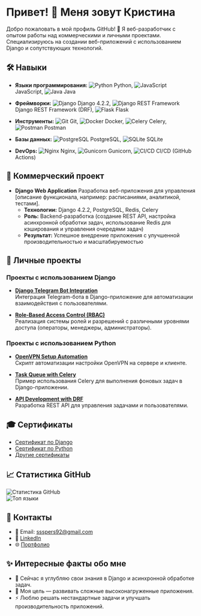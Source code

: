 # Привет! 👋 Меня зовут Кристина

Добро пожаловать в мой профиль GitHub! 🚀 Я веб-разработчик с опытом работы над коммерческими и личными проектами. Специализируюсь на создании веб-приложений с использованием Django и сопутствующих технологий.  
## 🛠️ Навыки

- **Языки программирования:** 
  ![Python](https://img.icons8.com/color/48/000000/python.png) Python, 
  ![JavaScript](https://img.icons8.com/color/48/000000/javascript.png) JavaScript, 
  ![Java](https://img.icons8.com/color/48/000000/java.png) Java

- **Фреймворки:** 
  ![Django](https://img.icons8.com/color/48/000000/django.png) Django 4.2.2, 
  ![Django REST Framework](https://img.icons8.com/color/48/000000/django.png) Django REST Framework (DRF), 
  ![Flask](https://img.icons8.com/color/48/000000/flask.png) Flask

- **Инструменты:** 
  ![Git](https://img.icons8.com/color/48/000000/git.png) Git, 
  ![Docker](https://img.icons8.com/color/48/000000/docker.png) Docker, 
  ![Celery](https://img.icons8.com/color/48/000000/celery.png) Celery, 
  ![Postman](https://img.icons8.com/color/48/000000/postman.png) Postman

- **Базы данных:** 
  ![PostgreSQL](https://img.icons8.com/color/48/000000/postgresql.png) PostgreSQL, 
  ![SQLite](https://img.icons8.com/color/48/000000/sqlite.png) SQLite

- **DevOps:** 
  ![Nginx](https://img.icons8.com/color/48/000000/nginx.png) Nginx, 
  ![Gunicorn](https://img.icons8.com/color/48/000000/python.png) Gunicorn, 
  ![CI/CD](https://img.shields.io/badge/GitHub%20Actions-1.0-green?style=flat&logo=github-actions) CI/CD (GitHub Actions)


## 🌟 Коммерческий проект
- **Django Web Application**
  Разработка веб-приложения для управления [описание функционала, например: расписаниями, аналитикой, тестами].
  - **Технологии:** Django 4.2.2, PostgreSQL, Redis, Celery
  - **Роль:** Backend-разработка (создание REST API, настройка асинхронной обработки задач, использование Redis для кэширования и управления очередями задач)
  - **Результат:** Успешное внедрение приложения с улучшенной производительностью и масштабируемостью


## 📂 Личные проекты  

### Проекты с использованием Django  

- **[Django Telegram Bot Integration](https://github.com/LeeGeller/django-telegram-bot)**  
  Интеграция Telegram-бота в Django-приложение для автоматизации взаимодействия с пользователями.  

- **[Role-Based Access Control (RBAC)](https://github.com/LeeGeller/django-rbac-system)**  
  Реализация системы ролей и разрешений с различными уровнями доступа (операторы, менеджеры, администраторы).  

### Проекты с использованием Python  
- **[OpenVPN Setup Automation](https://github.com/LeeGeller/openvpn-setup)**  
  Скрипт автоматизации настройки OpenVPN на сервере и клиенте.  

- **[Task Queue with Celery](https://github.com/LeeGeller/django-celery-queue)**  
  Пример использования Celery для выполнения фоновых задач в Django-приложении.  

- **[API Development with DRF](https://github.com/LeeGeller/drf-api-project)**  
  Разработка REST API для управления задачами и пользователями.  

## 🎓 Сертификаты  
- [Сертификат по Django](https://github.com/LeeGeller/CV_and_Portfolio/blob/main/Django.pdf)  
- [Сертификат по Python](https://github.com/LeeGeller/CV_and_Portfolio/blob/main/Python.pdf)  
- [Другие сертификаты](https://github.com/LeeGeller/CV_and_Portfolio)  

## 📈 Статистика GitHub  
![Статистика GitHub](https://github-readme-stats.vercel.app/api?username=LeeGeller&show_icons=true&theme=radical)  
![Топ языки](https://github-readme-stats.vercel.app/api/top-langs/?username=LeeGeller&layout=compact&theme=radical)  

## 💬 Контакты  
- 📧 Email: ssspers92@gmail.com 
- 💼 [LinkedIn](https://www.linkedin.com/in/lee-geller/)  
- 🌐 [Портфолио](https://github.com/LeeGeller/LeeGeller-)

## ✨ Интересные факты обо мне  
- 🌱 Сейчас я углубляю свои знания в Django и асинхронной обработке задач.  
- 🎯 Моя цель — развивать сложные высоконагруженные приложения.  
- ⚡ Люблю решать нестандартные задачи и улучшать производительность приложений.  
